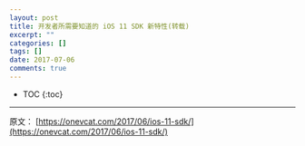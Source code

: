 ```yaml
---
layout: post
title: 开发者所需要知道的 iOS 11 SDK 新特性(转载)
excerpt: ""
categories: []
tags: []
date: 2017-07-06
comments: true
---
```


* TOC
{:toc}
---

原文： [https://onevcat.com/2017/06/ios-11-sdk/](https://onevcat.com/2017/06/ios-11-sdk/)